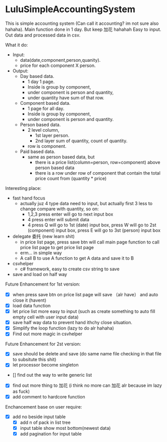 # LuluSimpleAccountingSystem

This is simple accounting system (Can call it accounting? im not sure also hahaha).
Main function done in 1 day. But keep 加花 hahahah
Easy to input. Out data and processed data in csv.

What it do:
  - Input:
    - data(date,component,person,quanity).
    - price for each component X person.
  - Output:
    - Day based data. 
      - 1 day 1 page. 
      - Inside is group by component, 
      - under component is person and quantity, 
      - under quantity have sum of that row.
    - Component based data. 
      - 1 page for all day.
      - Inside is group by component, 
      - under component is person and quantity.
    - Person based data.
      - 2 level column,
        - 1st layer person.
        - 2nd layer sum of quantity, count of quantity.
      - row is component.
    - Paid based data.
      - same as person based data, but
        - there is a price list(column=person, row=component) above person based data
        - there is a row under row of component that contain the total price count from (quantity * price)
        
Interesting place:
  - fast hand focus
    - actually juz 4 type data need to input, but actually first 3 less to change compare with quantity, so on:
      - 1,2,3 press enter will go to next input box
      - 4 press enter will submit data
      - 4 press Q will go to 1st (date) input box, 
        press W will go to 2st (component) input box,
        press E will go to 3st (person) input box
  - delegate 委托 (new learn shit)
    - in price list page, press save btn will call main page function to call price list page to get price list page
    - erm... in simple way
    - A call B to use A function to get A data and save it to B
  - csvhelper
    - c# framework, easy to create csv string to save
  - save and load on half way

Future Enhancement for 1st version:
  - [x] when press save btn on price list page will save （alr have） and auto close it (havent)
  - [x] load data function
  - [x] let price list more easy to input (such as create something to auto fill empty cell with user input data)
  - [x] save half way data to prevent hand ithchy close situation.
  - [x] Simplify the loop function (lazy to do alr hahaha)
  - [x] Find out more magic in csvhelper

Future Enhancement for 2st version:
  - [x] save should be delete and save (do same name file checking in that file to subsitute this shit)
  - [x] let processor become singleton
  - [] find out the way to write generic list
  - [x] find out more thing to 加花 (i think no more can 加花 alr because im lazy as fuck)
  - [x] add comment to hardcore function
  
Enchancement base on user require:
  - [x] add no beside input table
	- [x] add n of pack in list tree
	- [x] input table show most bottom(newest data)
	- [x] add pagination for input table
